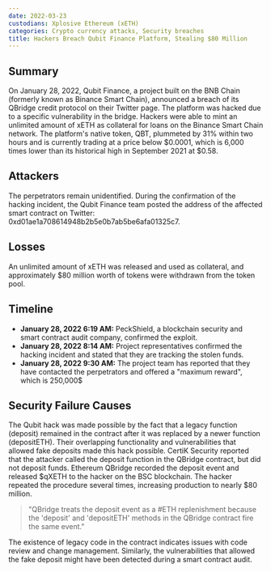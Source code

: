 ```yaml
---
date: 2022-03-23
custodians: Xplosive Ethereum (xETH)
categories: Crypto currency attacks, Security breaches
title: Hackers Breach Qubit Finance Platform, Stealing $80 Million
---
```


## Summary

On January 28, 2022, Qubit Finance, a project built on the BNB Chain (formerly known as Binance Smart Chain), announced a breach of its QBridge credit protocol on their Twitter page. The platform was hacked due to a specific vulnerability in the bridge. Hackers were able to mint an unlimited amount of xETH as collateral for loans on the Binance Smart Chain network.
The platform's native token, QBT, plummeted by 31% within two hours and is currently trading at a price below $0.0001, which is 6,000 times lower than its historical high in September 2021 at $0.58.

## Attackers

The perpetrators remain unidentified. 
During the confirmation of the hacking incident, the Qubit Finance team posted the address of the affected smart contract on Twitter: 0xd01ae1a708614948b2b5e0b7ab5be6afa01325c7. 

## Losses

An unlimited amount of xETH was released and used as collateral, and approximately $80 million worth of tokens were withdrawn from the token pool.

## Timeline

- **January 28, 2022 6:19 AM:** PeckShield, a blockchain security and smart contract audit company, confirmed the exploit.
- **January 28, 2022 8:14 AM:** Project representatives confirmed the hacking incident and stated that they are tracking the stolen funds.
- **January 28, 2022 9:30 AM:** The project team has reported that they have contacted the perpetrators and offered a "maximum reward", which is 250,000$

## Security Failure Causes

The Qubit hack was made possible by the fact that a legacy function (deposit) remained in the contract after it was replaced by a newer function (depositETH).  Their overlapping functionality and vulnerabilities that allowed fake deposits made this hack possible.
CertiK Security reported that the attacker called the deposit function in the QBridge contract, but did not deposit funds. Ethereum QBridge recorded the deposit event and released $qXETH to the hacker on the BSC blockchain. The hacker repeated the procedure several times, increasing production to nearly $80 million.
> "QBridge treats the deposit event as a #ETH replenishment because the 'deposit' and 'depositETH' methods in the QBridge contract fire the same event."

The existence of legacy code in the contract indicates issues with code review and change management.  Similarly, the vulnerabilities that allowed the fake deposit might have been detected during a smart contract audit.